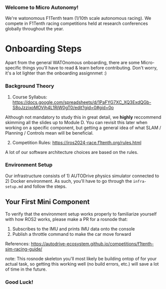 ### Welcome to Micro Autonomy!

We're watonomous F1Tenth team (1/10th scale autonomous racing). We compete in F1Tenth racing competitions held at research conferences globally throughout the year.

# Onboarding Steps
Apart from the general WATOnomous onboarding, there are some Micro-specific things you'll have to read & learn before contributing. Don't worry, it's a lot lighter than the onboarding assignnmet :)

### Background Theory
1. Course Syllabus:  https://docs.google.com/spreadsheets/d/1PaFYG7XC_XQ3ExdQGb-S8oJzzixoMOVjh4L1RjW0gT0/edit?gid=0#gid=0o

Although not mandatory to study this in great detail, we **highly** reccommend skimming all the slides up to Module D. You can revisit this later when working on a specific component, but getting a general idea of what SLAM / Planning / Controls mean will be beneficial. 

2. Competition Rules: https://iros2024-race.f1tenth.org/rules.html

A lot of our software architecture choices are based on the rules.

### Environment Setup

Our infrastructure consists of 1) AUTODrive physics simulator connected to 2) Docker environment. As such, you'll have to go through the `infra-setup.md` and follow the steps.

## Your First Mini Component

To verify that the environment setup works properly to familiarize yourself with how ROS2 works, please make a PR for a rosnode that:

1. Subscribes to the IMU and prints IMU data onto the console
2. Publish a throttle command to make the car move forward

References: https://autodrive-ecosystem.github.io/competitions/f1tenth-sim-racing-guide/

note: This rosnode skeleton you'll most likely be building ontop of for your actual task, so getting this working well (no build errors, etc.) will save a lot of time in the future.

### Good Luck! 
